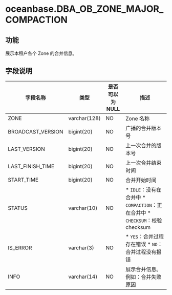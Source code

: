 oceanbase.DBA_OB_ZONE_MAJOR_COMPACTION 
===========================================================



功能 
-------------------

展示本租户各个 Zone 的合并信息。

字段说明 
----------------------



|       字段名称        |      类型      | 是否可以为 NULL |                                                                                            描述                                                                                            |
|-------------------|--------------|------------|------------------------------------------------------------------------------------------------------------------------------------------------------------------------------------------|
| ZONE              | varchar(128) | NO         | Zone 名称                                                                                                                                                                                  |
| BROADCAST_VERSION | bigint(20)   | NO         | 广播的合并版本号                                                                                                                                                                                 |
| LAST_VERSION      | bigint(20)   | NO         | 上一次合并的版本号                                                                                                                                                                                |
| LAST_FINISH_TIME  | bigint(20)   | NO         | 上一次合并结束时间                                                                                                                                                                                |
| START_TIME        | bigint(20)   | NO         | 合并开始时间                                                                                                                                                                                   |
| STATUS            | varchar(10)  | NO         | * `IDLE`：没有在合并中   * `COMPACTION`：正在合并中   * `CHECKSUM`：校验 checksum    |
| IS_ERROR          | varchar(3)   | NO         | * `YES`：合并过程存在错误   * `NO`：合并过程没有报错                                                                    |
| INFO              | varchar(14)  | NO         | 展示合并信息。例如：合并失败原因                                                                                                                                                                         |


